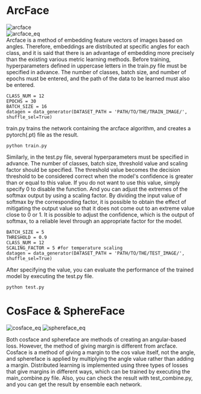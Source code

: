 # ArcFace
![arcface](https://user-images.githubusercontent.com/84235639/128590143-a6b9de0a-e123-409b-855c-a9ce73f28ffa.JPG)    
![arcface_eq](https://user-images.githubusercontent.com/84235639/130340815-74fedbf4-7d17-4000-851b-ad58a8ce0e3e.JPG)    
Arcface is a method of embedding feature vectors of images based on angles. Therefore, embeddings are distributed at specific angles for each class, and it is said that there is an advantage of embedding more precisely than the existing various metric learning methods. Before training, hyperparameters defined in uppercase letters in the train.py file must be specified in advance. The number of classes, batch size, and number of epochs must be entered, and the path of the data to be learned must also be entered.

    CLASS_NUM = 12
    EPOCHS = 30
    BATCH_SIZE = 16
    datagen = data_generator(DATASET_PATH = 'PATH/TO/THE/TRAIN_IMAGE/', shuffle_sel=True)

train.py trains the network containing the arcface algorithm, and creates a pytorch(.pt) file as the result.

    python train.py    
    
Similarly, in the test.py file, several hyperparameters must be specified in advance. The number of classes, batch size, threshold value and scaling factor should be specified. The threshold value becomes the decision threshold to be considered correct when the model's confidence is greater than or equal to this value. If you do not want to use this value, simply specify 0 to disable the function. And you can adjust the extremes of the softmax output by using a scaling factor. By dividing the input value of softmax by the corresponding factor, it is possible to obtain the effect of mitigating the output value so that it does not come out to an extreme value close to 0 or 1. It is possible to adjust the confidence, which is the output of softmax, to a reliable level through an appropriate factor for the model.

    BATCH_SIZE = 5
    THRESHOLD = 0.9
    CLASS_NUM = 12
    SCALING_FACTOR = 5 #for temperature scaling
    datagen = data_generator(DATASET_PATH = 'PATH/TO/THE/TEST_IMAGE/', shuffle_sel=True)

After specifying the value, you can evaluate the performance of the trained model by executing the test.py file.

    python test.py

# CosFace & SphereFace
![cosface_eq](https://user-images.githubusercontent.com/84235639/130340817-ea97e49e-5923-4c66-8b59-c4394f38fb56.JPG)
![sphereface_eq](https://user-images.githubusercontent.com/84235639/130340820-65bbd0a5-1bea-482b-851b-ef12a6dcfa68.JPG)  

Both cosface and sphereface are methods of creating an angular-based loss. However, the method of giving margin is different from arcface.
Cosface is a method of giving a margin to the cos value itself, not the angle, and sphereface is applied by multiplying the angle value rather than adding a margin. Distributed learning is implemented using three types of losses that give margins in different ways, which can be trained by executing the main_combine.py file. 
Also, you can check the result with test_combine.py, and you can get the result by ensemble each network.

